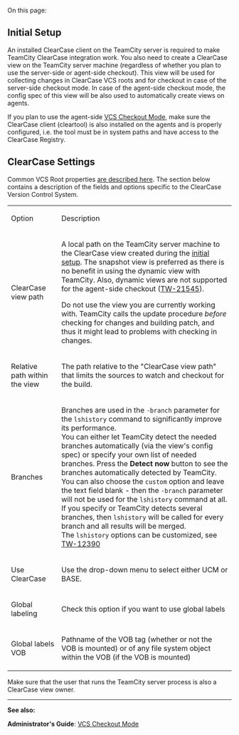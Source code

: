 [//]: # (title: ClearCase)
[//]: # (auxiliary-id: ClearCase)

On this page:

<tag-list of="chapter" mode="tree" depth="4"/>

## Initial Setup

An installed ClearCase client on the TeamCity server is required to make TeamCity ClearCase integration work. You also need to create a ClearCase view on the TeamCity server machine (regardless of whether you plan to use the server\-side or agent\-side checkout). This view will be used for collecting changes in ClearCase VCS roots and for checkout in case of the server\-side checkout mode. In case of the agent\-side checkout mode, the config spec of this view will be also used to automatically create views on agents.


<tip>

If you plan to use the agent\-side [VCS Checkout Mode](vcs-checkout-mode.md), make sure the ClearCase client (cleartool) is also installed on the agents and is properly configured, i.e. the tool must be in system paths and have access to the ClearCase Registry.
</tip>



## ClearCase Settings


Common VCS Root properties [are described here](configuring-vcs-roots.md#Common+VCS+Root+Properties). The section below contains a description of the fields and options specific to the ClearCase Version Control System. 



<table>
<tr>


<td>

Option 


</td>


<td>

Description 


</td>
</tr>
<tr>


<td>

ClearCase view path 


</td>


<td>

A local path on the TeamCity server machine to the ClearCase view created during the [initial setup](#Initial+Setup). The snapshot view is preferred as there is no benefit in using the dynamic view with TeamCity. Also, dynamic views are not supported for the agent\-side checkout ([TW-21545](http://youtrack.jetbrains.com/issue/TW-21545)). 


<note>

Do not use the view you are currently working with. TeamCity calls the update procedure _before_ checking for changes and building patch, and thus it might lead to problems with checking in changes.
</note>



</td>
</tr>
<tr>


<td>

Relative path within the view 


</td>


<td>

The path relative to the "ClearCase view path" that limits the sources to watch and checkout for the build. 


</td>
</tr>
<tr>


<td>

 Branches 


</td>


<td>

Branches are used in the `-branch` parameter for the `lshistory` command to significantly improve its performance.    
You can either let TeamCity detect the needed branches automatically (via the view's config spec) or specify your own list of needed branches. Press the __Detect now__ button to see the branches automatically detected by TeamCity.    
You can also choose the `custom` option and leave the text field blank \- then the `-branch` parameter will not be used for the `lshistory` command at all.   
If you specify or TeamCity detects several branches, then `lshistory` will be called for every branch and all results will be merged.   
The `lshistory` options can be customized, see [TW-12390](http://youtrack.jetbrains.com/issue/TW-12390#comment=27-165678)


</td>
</tr>
<tr>


<td>

Use ClearCase 


</td>


<td>

Use the drop\-down menu to select either UCM or BASE. 


</td>
</tr>
<tr>


<td>

Global labeling 


</td>


<td>

Check this option if you want to use global labels 


</td>
</tr>
<tr>


<td>

Global labels VOB 


</td>


<td>

Pathname of the VOB tag (whether or not the VOB is mounted) or of any file system object within the VOB (if the VOB is mounted) 


</td>
</tr>
</table>



<tip>

Make sure that the user that runs the TeamCity server process is also a ClearCase view owner.
</tip>



 __  __

__See also:__



__Administrator's Guide__: [VCS Checkout Mode](vcs-checkout-mode.md)

